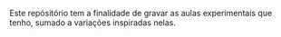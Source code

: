 Este repósitório tem a finalidade de gravar as aulas experimentais que tenho, sumado a variações inspiradas nelas.
